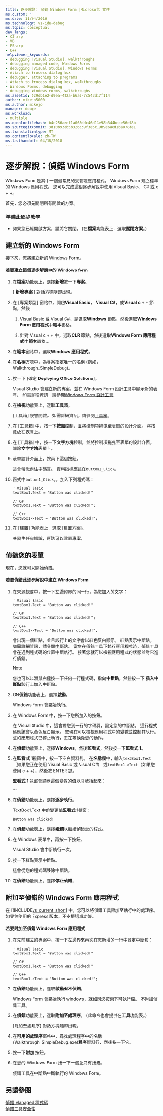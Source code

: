 ```yaml
---
title: 逐步解說： 偵錯 Windows Form |Microsoft 文件
ms.custom: ''
ms.date: 11/04/2016
ms.technology: vs-ide-debug
ms.topic: conceptual
dev_langs:
- CSharp
- VB
- FSharp
- C++
helpviewer_keywords:
- debugging [Visual Studio], walkthroughs
- debugging managed code, Windows Forms
- debugging [Visual Studio], Windows Forms
- Attach to Process dialog box
- debugger, attaching to programs
- Attach to Process dialog box, walkthroughs
- Windows Forms, debugging
- debugging Windows Forms, walkthroughs
ms.assetid: 529db1e2-d9ea-482a-b6a0-7c543d17f114
author: mikejo5000
ms.author: mikejo
manager: douge
ms.workload:
- multiple
ms.openlocfilehash: b4e256aeef1a068ddc46d13e98b344bcce56d08b
ms.sourcegitcommit: 3d10b93eb5b326639f3e5c19b9e6a8d1ba078de1
ms.translationtype: MT
ms.contentlocale: zh-TW
ms.lasthandoff: 04/18/2018
---
```

# <a name="walkthrough-debugging-a-windows-form"></a>逐步解說：偵錯 Windows Form
Windows Form 是其中一個最常見的受管理應用程式。 Windows Form 建立標準的 Windows 應用程式。 您可以完成這個逐步解說中使用 Visual Basic、 C# 或 c + +。  
  
 首先，您必須先關閉所有開啟的方案。  
  
### <a name="to-prepare-for-this-walkthrough"></a>準備此逐步教學  
  
-   如果您已經開啟方案，請將它關閉。 (在**檔案**功能表上，選取**關閉方案**。)  
  
## <a name="create-a-new-windows-form"></a>建立新的 Windows Form  
 接下來，您將建立新的 Windows Form。  
  
#### <a name="to-create-the-windows-form-for-this-walkthrough"></a>若要建立這個逐步解說中的 Windows form  
  
1.  在**檔案**功能表上，選擇**新增**按一下**專案**。  
  
     [ **新增專案** ] 對話方塊隨即出現。  
  
2.  在 [專案類型] 窗格中，開啟**Visual Basic**， **Visual C#**，或**Visual c + +** 節點，然後  
  
    1.  Visual Basic 或 Visual C#，請選取**Windows**  節點，然後選取**Windows Form 應用程式**中**範本**窗格。  
  
    2.  針對 Visual c + + 中，選取**CLR**  節點，然後選取**Windows Form 應用程式**中**範本**窗格...  
  
3.  在**範本**窗格中，選取**Windows 應用程式**。  
  
4.  在**名稱**方塊中，為專案指定唯一的名稱 (例如，Walkthrough_SimpleDebug)。  
  
5.  按一下 [確定 **Deploying Office Solutions**]。  
  
     Visual Studio 會建立新的專案，並在 Windows Form 設計工具中顯示新的表單。 如需詳細資訊，請參閱[Windows Form 設計工具](http://msdn.microsoft.com/en-us/3c3d61f8-f36c-4d41-b9c3-398376fabb15)。  
  
6.  在**檢視**功能表上，選取**工具箱**。  
  
     [工具箱] 便會開啟。 如需詳細資訊，請參閱[工具箱](../ide/reference/toolbox.md)。  
  
7.  在 [工具箱] 中，按一下**按鈕**控制，並將控制項拖曳至表單的設計介面。 將按鈕放在表單上。  
  
8.  在 [工具箱] 中，按一下**文字方塊**控制，並將控制項拖曳至表單的設計介面。 卸除**文字方塊**表單上。  
  
9. 表單設計介面上，按兩下這個按鈕。  
  
     這會帶您前往字碼頁。 資料指標應該在`button1_Click`。  
  
10. 函式中`button1_Click`。，加入下列程式碼：  
  
    ```  
    ' Visual Basic  
    textBox1.Text = "Button was clicked!"  
  
    // C#  
    textBox1.Text = "Button was clicked!";  
  
    // C++  
    textBox1->Text = "Button was clicked!";  
    ```  
  
11. 在 [建置] 功能表上，選取 [建置方案]。  
  
     未發生任何錯誤，應該可以建置專案。  
  
## <a name="debug-your-form"></a>偵錯您的表單  
 現在，您就可以開始偵錯。  
  
#### <a name="to-debug-the-windows-form-created-for-this-walkthrough"></a>若要偵錯此逐步解說中建立 Windows Form  
  
1.  在來源視窗中，按一下左邊的界的同一行，為您加入的文字：  
  
    ```  
    ' Visual Basic  
    textBox1.Text = "Button was clicked!"  
  
    // C#  
    textBox1.Text = "Button was clicked!";  
  
    // C++  
    textBox1->Text = "Button was clicked!";  
    ```  
  
     會出現一個紅點，並且該行上的文字會以紅色反白顯示。 紅點表示中斷點。 如需詳細資訊，請參閱[中斷點](http://msdn.microsoft.com/en-us/fe4eedc1-71aa-4928-962f-0912c334d583)。 當您在偵錯工具下執行應用程式時，偵錯工具會在遇到程式碼的位置中斷執行。 接著您就可以檢視應用程式的狀態並對它進行偵錯。  
  
    > [!NOTE]
    >  您也可以以滑鼠右鍵按一下任何一行程式碼，指向**中斷點**，然後按一下 **插入中斷點**該行上加入中斷點。  
  
2.  ON**偵錯**功能表上，選擇**啟動**。  
  
     Windows Form 會開始執行。  
  
3.  在 Windows Form 中，按一下您所加入的按鈕。  
  
     在 Visual Studio 中，這會帶您到一行的字碼頁，設定您的中斷點。 這行程式碼應該會以黃色反白顯示。 您現在可以檢視應用程式中的變數並控制其執行。 您的應用程式已停止執行，正在等候從您的動作。  
  
4.  在**偵錯**功能表上，選擇**Windows**，然後**監看式**，然後按一下**監看式 1**。  
  
5.  在**監看式 1**視窗中，按一下空白資料列。 在**名稱**欄中，輸入`textBox1.Text`（如果您正在使用 Visual Basic 或 Visual C#） 或`textBox1->Text`（如果您使用 c + +），然後按 ENTER 鍵。  
  
     **監看式 1**  視窗會顯示這個變數的值以引號括起來：  
  
    ```  
    ""  
    ```  
  
6.  在**偵錯**功能表上，選擇**逐步執行**。  
  
     TextBox1.Text 中的變更值**監看式 1**視窗：  
  
    ```  
    Button was clicked!  
    ```  
  
7.  在**偵錯**功能表上，選擇**繼續**以繼續偵錯您的程式。  
  
8.  在 Windows 表單中，再按一下按鈕。  
  
     Visual Studio 會中斷執行一次。  
  
9. 按一下紅點表示中斷點。  
  
     這會從您的程式碼移除中斷點。  
  
10. 在**偵錯**功能表上，選擇**停止偵錯**。  
  
## <a name="attach-to-your-windows-form-application-for-debugging"></a>附加至偵錯的 Windows Form 應用程式  
 在 [!INCLUDE[vs_current_short](../code-quality/includes/vs_current_short_md.md)] 中，您可以將偵錯工具附加至執行中的處理序。 如果您使用的 Express 版本，不支援這項功能。  
  
#### <a name="to-attach-to-the-windows-form-application-for-debugging"></a>若要附加至偵錯 Windows Form 應用程式  
  
1.  在先前建立的專案中，按一下左邊界來再次在您新增的一行中設定中斷點：  
  
    ```  
    ' Visual Basic  
    textBox1.Text = "Button was clicked!"  
  
    // C#  
    textBox1.Text = "Button was clicked!"  
  
    // C++  
    textBox1->Text = "Button was clicked!";  
    ```  
  
2.  在**偵錯**功能表上，選取**啟動但不偵錯**。  
  
     Windows Form 會開始執行 windows，就如同您按兩下可執行檔。 不附加偵錯工具。  
  
3.  在**偵錯**功能表上，選取**附加至處理序**。 (此命令也會提供在**工具**功能表。)  
  
     [附加至處理序]  對話方塊隨即出現。  
  
4.  在**可用的處理序**窗格中，尋找處理程序中的名稱 (Walkthrough_SimpleDebug.exe)**程序**資料行，然後按一下它。  
  
5.  按一下**附加** 按鈕。  
  
6.  在您的 Windows Form 按一下一個並只有按鈕。  
  
     偵錯工具在中斷點中斷執行的 Windows Form。  
  
## <a name="see-also"></a>另請參閱  
 [偵錯 Managed 程式碼](../debugger/debugging-managed-code.md)   
 [偵錯工具安全性](../debugger/debugger-security.md)